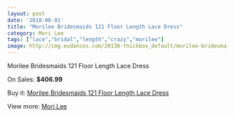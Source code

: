 ```yaml
---
layout: post
date: '2018-06-01'
title: "Morilee Bridesmaids 121 Floor Length Lace Dress"
category: Mori Lee
tags: ["lace","bridal","length","crazy","morilee"]
image: http://img.eudances.com/20138-thickbox_default/morilee-bridesmaids-121-floor-length-lace-dress.jpg
---
```

Morilee Bridesmaids 121 Floor Length Lace Dress

On Sales: **$406.99**
<a href="https://www.eudances.com/en/mori-lee/6032-morilee-bridesmaids-121-floor-length-lace-dress.html"><amp-img layout="responsive" width="600" height="600" src="//img.eudances.com/20138-thickbox_default/morilee-bridesmaids-121-floor-length-lace-dress.jpg" alt="Morilee Bridesmaids 121 Floor Length Lace Dress 0" /></a>
<a href="https://www.eudances.com/en/mori-lee/6032-morilee-bridesmaids-121-floor-length-lace-dress.html"><amp-img layout="responsive" width="600" height="600" src="//img.eudances.com/20140-thickbox_default/morilee-bridesmaids-121-floor-length-lace-dress.jpg" alt="Morilee Bridesmaids 121 Floor Length Lace Dress 1" /></a>
<a href="https://www.eudances.com/en/mori-lee/6032-morilee-bridesmaids-121-floor-length-lace-dress.html"><amp-img layout="responsive" width="600" height="600" src="//img.eudances.com/20139-thickbox_default/morilee-bridesmaids-121-floor-length-lace-dress.jpg" alt="Morilee Bridesmaids 121 Floor Length Lace Dress 2" /></a>

Buy it: [Morilee Bridesmaids 121 Floor Length Lace Dress](https://www.eudances.com/en/mori-lee/6032-morilee-bridesmaids-121-floor-length-lace-dress.html "Morilee Bridesmaids 121 Floor Length Lace Dress")

View more: [Mori Lee](https://www.eudances.com/en/65-mori-lee "Mori Lee")